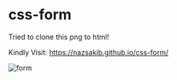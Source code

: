 # css-form
Tried to clone this png to html!

Kindly Visit: https://nazsakib.github.io/css-form/

![form](https://user-images.githubusercontent.com/43687926/186510369-3b4aeb2c-ffbf-4a0f-bee5-c816338e2b9a.png)
